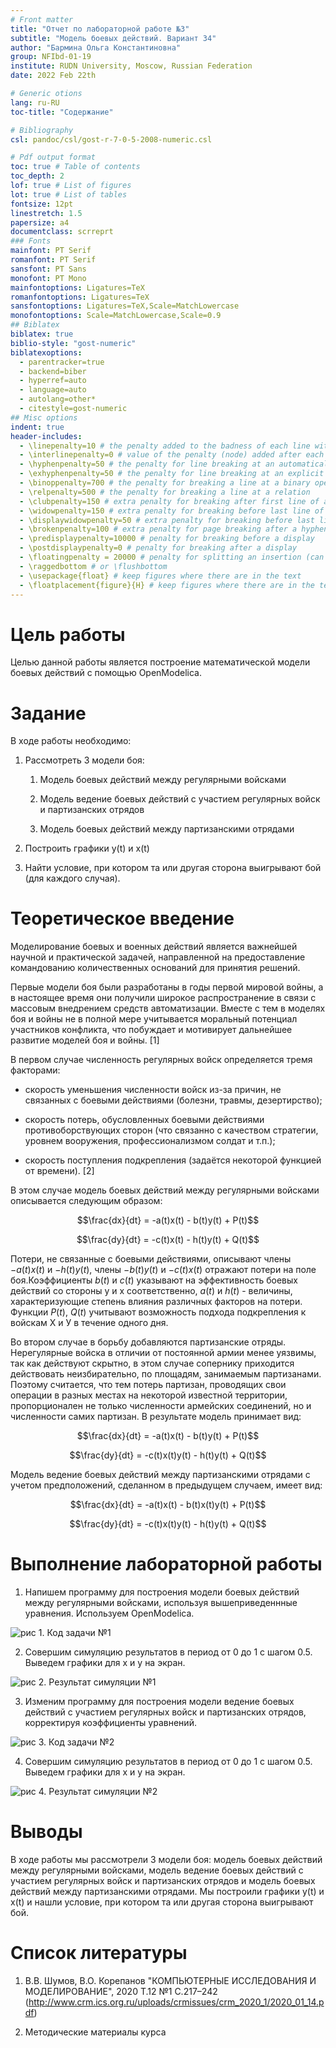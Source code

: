 ```yaml
---
# Front matter
title: "Отчет по лабораторной работе №3"
subtitle: "Модель боевых действий. Вариант 34"
author: "Бармина Ольга Константиновна"
group: NFIbd-01-19
institute: RUDN University, Moscow, Russian Federation
date: 2022 Feb 22th

# Generic otions
lang: ru-RU
toc-title: "Содержание"

# Bibliography
csl: pandoc/csl/gost-r-7-0-5-2008-numeric.csl

# Pdf output format
toc: true # Table of contents
toc_depth: 2
lof: true # List of figures
lot: true # List of tables
fontsize: 12pt
linestretch: 1.5
papersize: a4
documentclass: scrreprt
### Fonts
mainfont: PT Serif
romanfont: PT Serif
sansfont: PT Sans
monofont: PT Mono
mainfontoptions: Ligatures=TeX
romanfontoptions: Ligatures=TeX
sansfontoptions: Ligatures=TeX,Scale=MatchLowercase
monofontoptions: Scale=MatchLowercase,Scale=0.9
## Biblatex
biblatex: true
biblio-style: "gost-numeric"
biblatexoptions:
  - parentracker=true
  - backend=biber
  - hyperref=auto
  - language=auto
  - autolang=other*
  - citestyle=gost-numeric
## Misc options
indent: true
header-includes:
  - \linepenalty=10 # the penalty added to the badness of each line within a paragraph (no associated penalty node) Increasing the value makes tex try to have fewer lines in the paragraph.
  - \interlinepenalty=0 # value of the penalty (node) added after each line of a paragraph.
  - \hyphenpenalty=50 # the penalty for line breaking at an automatically inserted hyphen
  - \exhyphenpenalty=50 # the penalty for line breaking at an explicit hyphen
  - \binoppenalty=700 # the penalty for breaking a line at a binary operator
  - \relpenalty=500 # the penalty for breaking a line at a relation
  - \clubpenalty=150 # extra penalty for breaking after first line of a paragraph
  - \widowpenalty=150 # extra penalty for breaking before last line of a paragraph
  - \displaywidowpenalty=50 # extra penalty for breaking before last line before a display math
  - \brokenpenalty=100 # extra penalty for page breaking after a hyphenated line
  - \predisplaypenalty=10000 # penalty for breaking before a display
  - \postdisplaypenalty=0 # penalty for breaking after a display
  - \floatingpenalty = 20000 # penalty for splitting an insertion (can only be split footnote in standard LaTeX)
  - \raggedbottom # or \flushbottom
  - \usepackage{float} # keep figures where there are in the text
  - \floatplacement{figure}{H} # keep figures where there are in the text
---
```


# Цель работы

Целью данной работы является построение математической модели боевых действий с помощью OpenModelica.

# Задание

В ходе работы необходимо:

1. Рассмотреть 3 модели боя:

    1. Модель боевых действий между регулярными войсками

    2. Модель ведение боевых действий с участием регулярных войск и партизанских отрядов

    3. Модель боевых действий между партизанскими отрядами

2. Построить графики y(t) и x(t)

3. Найти условие, при котором та или другая сторона выигрывают бой (для каждого случая).


# Теоретическое введение

Моделирование боевых и военных действий является важнейшей научной и практической задачей, направленной на предоставление командованию количественных оснований для принятия решений.

Первые модели боя были разработаны в годы первой мировой войны, а в настоящее время они получили широкое распространение в связи с массовым внедрением средств автоматизации. Вместе с тем в моделях боя и войны не в полной мере учитывается моральный потенциал участников конфликта, что побуждает и мотивирует дальнейшее развитие моделей боя и войны. [1]

В первом случае численность регулярных войск определяется тремя факторами:

- скорость уменьшения численности войск из-за причин, не связанных с боевыми действиями (болезни, травмы, дезертирство);

- скорость потерь, обусловленных боевыми действиями противоборствующих сторон (что связанно с качеством стратегии, уровнем вооружения, профессионализмом солдат и т.п.);

- скорость поступления подкрепления (задаётся некоторой функцией от времени). [2]

В этом случае модель боевых действий между регулярными войсками описывается следующим образом: 

$$\frac{dx}{dt} = -a(t)x(t) - b(t)y(t) + P(t)$$

$$\frac{dy}{dt} = -c(t)x(t) - h(t)y(t) + Q(t)$$

Потери, не связанные с боевыми действиями, описывают члены $-a(t)x(t)$ и $-h(t)y(t)$, члены $-b(t)y(t)$ и $-c(t)x(t)$ отражают потери на поле боя.Коэффициенты $b(t)$ и $c(t)$ указывают на эффективность боевых действий со стороны у и х соответственно, $a(t)$ и $h(t)$ - величины, характеризующие степень влияния различных факторов на потери. Функции $P(t)$, $Q(t)$ учитывают возможность подхода подкрепления к войскам Х и У в течение одного дня.

Во втором случае в борьбу добавляются партизанские отряды. Нерегулярные войска в отличии от постоянной армии менее уязвимы, так как действуют скрытно, в этом случае сопернику приходится действовать неизбирательно, по площадям, занимаемым партизанами. Поэтому считается, что тем потерь партизан, проводящих свои операции в разных местах на некоторой известной территории, пропорционален не только численности армейских соединений, но и численности самих партизан. В результате модель принимает вид:

$$\frac{dx}{dt} = -a(t)x(t) - b(t)y(t) + P(t)$$

$$\frac{dy}{dt} = -c(t)x(t)y(t) - h(t)y(t) + Q(t)$$

Модель ведение боевых действий между партизанскими отрядами с учетом предположений, сделанном в предыдущем случаем, имеет вид:

$$\frac{dx}{dt} = -a(t)x(t) - b(t)x(t)y(t) + P(t)$$

$$\frac{dy}{dt} = -c(t)x(t)y(t) - h(t)y(t) + Q(t)$$


# Выполнение лабораторной работы

1. Напишем программу для построения модели боевых действий между регулярными войсками, используя вышеприведеннные уравнения. Используем OpenModelica.

![рис 1. Код задачи №1](images/LskGmLT1Wm.jpg)

2. Совершим симуляцию результатов в период от 0 до 1 с шагом 0.5. Выведем графики для x и y на экран. 

![рис 2. Результат симуляции №1](images/Qnema2Qigv.jpg)

3. Изменим программу для построения модели ведение боевых действий с участием регулярных войск и партизанских отрядов, корректируя коэффициенты уравнений.

![рис 3. Код задачи №2](images/OYCpqFGj24.jpg)

4. Совершим симуляцию результатов в период от 0 до 1 с шагом 0.5. Выведем графики для x и y на экран. 

![рис 4. Результат симуляции №2](images/YZXD532afl.jpg)

# Выводы

В ходе работы мы рассмотрели 3 модели боя: модель боевых действий между регулярными войсками, модель ведение боевых действий с участием регулярных войск и партизанских отрядов и модель боевых действий между партизанскими отрядами. Мы построили графики y(t) и x(t) и нашли условие, при котором та или другая сторона выигрывают бой.

# Список литературы

1. В.В. Шумов, В.О. Корепанов "КОМПЬЮТЕРНЫЕ ИССЛЕДОВАНИЯ И МОДЕЛИРОВАНИЕ", 2020 Т.12 №1 С.217–242 (http://www.crm.ics.org.ru/uploads/crmissues/crm_2020_1/2020_01_14.pdf)

2. Методические материалы курса
